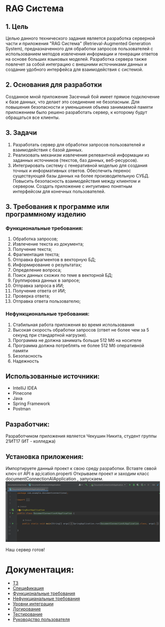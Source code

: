 # RAG Система
## 1. Цель
Целью данного технического задания является разработка серверной части и приложения "RAG Система" (Retrieval-Augmented Generation System), предназначенного для обработки запросов пользователей с использованием методов извлечения информации и генерации ответов на основе больших языковых моделей. Разработка сервера также повлечет за собой интеграцию с внешними источниками данных и создание удобного интерфейса для взаимодействия с системой.
## 2. Основания для разработки
Созданное мной приложение Засечный бой имеет прямое подключение к базе данных, что делает это соединение не безопасным. Для повышения безопасности и уменьшения объема занимаемой памяти приложением было решено разработать сервер, к которому будут обращаться все клиенты.
## 3. Задачи
1. Разработать сервер для обработки запросов пользователей и взаимодействия с базой данных.
2. Реализовать механизм извлечения релевантной информации из заданных источников (текстов, баз данных, веб-ресурсов).
3. Интегрировать систему с генеративной моделью для создания точных и информативных ответов.
Обеспечить перенос существующей базы данных на более производительную СУБД.
Повысить безопасность взаимодействия между клиентом и сервером.
Создать приложение с интуитивно понятным интерфейсом для конечных пользователей.
## 3. Требования к программе или программному изделию
### Функциональные требования:
1. Обработка запросов;
2. Извлечение текста из документа;
3.  Получение текста;
4.   Фрагментация текста;
5.    Отправка фрагментов в векторную БД;
6. Информирование о результатах;
7.  Определение вопроса;
8.   Поиск данных схожих по теме в векторной БД;
9.    Группировка данных в запросе;
10. Отправка запроса в ИИ;
11.  Получение ответа от ИИ;
12.   Проверка ответа;
13.    Отправка ответа пользователю;


### Нефункциональные требования:
1.	Стабильная работа приложения во время использования
2.	Высокая скорость обработки запросов (ответ не более чем за 5 секунд при стандартной нагрузке).
3.	Программа не должна занимать больше 512 Мб на носителе
4.	Программа должна потреблять не более 512 Мб оперативной памяти
5.	Безопасность
6.	Надежность


## Использованные источники:
- IntelliJ IDEA
- Pinecone
- Java
- Spring Framework
- Postman

## Разработчик:
Разработчиком приложения является Чекушин Никита, студент группы 21ИТ17 (ИТ - колледжа)

## Установка приложения:
Импортируете данный проект к свою среду разработки.
Вставте сввой ключ от API в ap;ication.properti
Открываем проект и заходим класс documentConnectionAIApplication , запускаем.
![Картинка](https://github.com/Chekesh/ZasechkaServer/blob/master/photo/%D0%97%D0%B0%D0%BF%D1%83%D1%81%D0%BA%20%D0%BF%D1%80%D0%B8%D0%BB%D0%BE%D0%B6%D0%B5%D0%BD%D0%B8%D1%8F%20%D0%94%D0%98%D0%9F%D0%9B%D0%9E%D0%9C.png)

Наш сервер готов! 

# Документация:

+ [ТЗ](https://github.com/Chekesh/documentConnectionAI/wiki/1.-%D0%A2%D0%97)
+ [Спецификация](https://github.com/Chekesh/documentConnectionAI/wiki/2.-%D0%A1%D0%BF%D0%B5%D1%86%D0%B8%D1%84%D0%B8%D0%BA%D0%B0%D1%86%D0%B8%D1%8F)
+ [Функциональные требования](https://github.com/Chekesh/documentConnectionAI/wiki/3.-%D0%A4%D1%83%D0%BD%D0%BA%D1%86%D0%B8%D0%BE%D0%BD%D0%B0%D0%BB%D1%8C%D0%BD%D1%8B%D0%B5-%D1%82%D1%80%D0%B5%D0%B1%D0%BE%D0%B2%D0%B0%D0%BD%D0%B8%D1%8F.)
+ [Нефункцианальные требования](https://github.com/Chekesh/documentConnectionAI/wiki/4.-%D0%9D%D0%B5%D1%84%D1%83%D0%BD%D0%BA%D1%86%D0%B8%D0%BE%D0%BD%D0%B0%D0%BB%D1%8C%D0%BD%D1%8B%D0%B5-%D1%82%D1%80%D0%B5%D0%B1%D0%BE%D0%B2%D0%B0%D0%BD%D0%B8%D1%8F.)
+ [Уровни интеграции](https://github.com/Chekesh/documentConnectionAI/wiki/5.-%D0%A3%D1%80%D0%BE%D0%B2%D0%BD%D0%B8-%D0%B8%D0%BD%D1%82%D0%B5%D0%B3%D1%80%D0%B0%D1%86%D0%B8%D0%B8)
+ [Логирование](https://github.com/Chekesh/documentConnectionAI/wiki/6-%D0%9B%D0%BE%D0%B3%D0%B8%D1%80%D0%BE%D0%B2%D0%B0%D0%BD%D0%B8%D0%B5)
+ [Тестирование](https://github.com/Chekesh/documentConnectionAI/wiki/7-%D0%A2%D0%B5%D1%81%D1%82%D0%B8%D1%80%D0%BE%D0%B2%D0%B0%D0%BD%D0%B8%D0%B5)
+ [Руководство пользователя](https://github.com/Chekesh/documentConnectionAI/wiki/8.-%D0%A0%D1%83%D0%BA%D0%BE%D0%B2%D0%BE%D0%B4%D1%81%D1%82%D0%B2%D0%BE-%D0%BF%D0%BE%D0%BB%D1%8C%D0%B7%D0%BE%D0%B2%D0%B0%D1%82%D0%B5%D0%BB%D1%8F)
